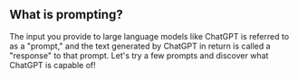 ## What is prompting?

The input you provide to large language models like ChatGPT is referred to as a "prompt," and the text generated by ChatGPT in return is called a "response" to that prompt.
Let's try a few prompts and discover what ChatGPT is capable of!
